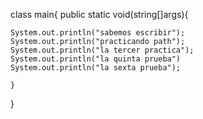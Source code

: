 class main{
	public static void(string[]args){

	System.out.println("sabemos escribir");
	System.out.println("practicando path");
	System.out.println("la tercer practica");
	System.out.println("la quinta prueba")
	System.out.println("la sexta prueba");
	
	}
	
}
